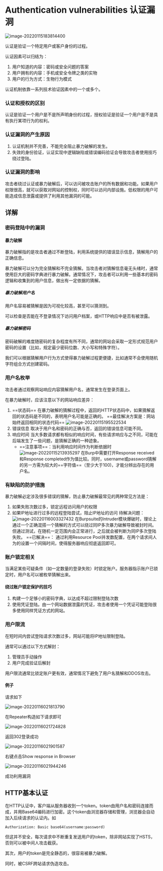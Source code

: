 # Authentication vulnerabilities 认证漏洞

![image-20220115183814400](https://raw.githubusercontent.com/lant34m/pic/main/img/image-20220115183814400.png)

认证是验证一个特定用户或客户身份的过程。

认证因素可以归结为：

1. 用户知道的内容：密码或安全问题的答案
2. 用户拥有的内容：手机或安全令牌之类的实物
3. 用户的行为方式：生物行为模式

认证机制依靠一系列技术验证因素中的一个或多个。

### 认证和授权的区别

认证是验证一个用户是不是所声明身份的过程，授权验证是验证一个用户是不是具有执行某项行为的权利。

### 认证漏洞的产生原因

1. 认证机制并不完善，不能完全阻止暴力破解的发生。
2. 失效的身份验证，认证实现中逻辑缺陷或错误编码验证会导致攻击者使用技巧绕过登陆。

### 认证漏洞的影响

攻击者绕过认证或暴力破解后，可以访问被攻击账户的所有数据和功能。如果用户权限很高，就可以获取对网站的控制权，同时可以访问内部设施。低权限的用户可能造成信息泄露或提供了利用其他漏洞的可能。

## 详解

### 密码登陆中的漏洞

#### 暴力破解

暴力破解指的是攻击者通过不断登陆，利用系统提供的错误显示信息，猜解用户的正确信息。

暴力破解可以分为完全猜解和不完全猜解。当攻击者对猜解信息毫无头绪时，通常使用巨大的密码字典进行暴力破解。通常情况下，攻击者可以利用一些基本的密码逻辑和收集到的用户信息，做出有一定依据的猜解。

##### 暴力破解用户名

用户名容易被猜解是因为可视化较高，甚至可以猜测到。

可以检查是否能在不登录情况下访问用户档案，或HTTP响应中是否有被泄露。

##### 暴力破解密码

密码破解的难度随密码的复杂程度有所不同，通常的网站会采取一定形式规范用户密码的设置（比如，规定最少密码位数、大小写和特殊字符）。

我们可以根据猜解用户行为方式使得暴力破解过程更便捷，比如通常不会使用随机字符组合方式创建密码。

### 用户名枚举

攻击者通过观察网站响应内容猜解用户名，通常发生在登录页面上。

在暴力破解时，应该注意以下的网站响应差异：

1. ==状态码==
   在暴力破解的猜解过程中，返回的HTTP状态码中，如果猜解返回的状态码是不同的，表明用户名可能是正确的。
   ==最佳解决方案是：网站始终返回相同的状态代码==
   ![image-20220115195522534](https://raw.githubusercontent.com/lant34m/pic/main/img/image-20220115195522534.png)
2. 错误信息
   取决于用户名和密码的正确与否，返回的错误信息可能不同。
3. 响应时间
   当大多数请求都有相似的响应时间，有些请求响应与之不同，可能在后端发生了一些问题，是猜解正确的一种迹象。
   - ==注意事项==：当利用响应时间作为判断依据时
     ![image-20220115213935297](https://raw.githubusercontent.com/lant34m/pic/main/img/image-20220115213935297.png)
     在Burp中需要打开Response received和Response completed作为值比较。同时，username或password猜解的另一方需为较大的==字符值==（至少大于100)，才能分辨出存在的用户名。

### 有缺陷的防护措施

暴力破解必定涉及很多错误的猜解，防止暴力破解最常见的两种常见方法是：

1. 如果失败次数过多，锁定远程访问用户的权限
2. 如果IP地址进行过多的远程登陆尝试，阻止IP地址的访问
   待解决问题：
   ![image-20220116003327432](https://raw.githubusercontent.com/lant34m/pic/main/img/image-20220116003327432.png)
   在Burpsuite的Intruder模块爆破时，理论上通过一个正确混搭一个猜解的方式可以绕过同IP多次暴力破解导致被封时间。但通过测试，在随机一定范围内会正常进行，之后就会被判断为同IP多次登陆失败。
   ==已解决==：
   通过利用Resource Pool并发数配置，在两个请求间人为的设置一个间隔时间，使得服务器响应彻底返回即可。

### 账户锁定相关

当满足某些可疑条件（如一定数量的登录失败）时锁定账户。服务器指示账户已锁定时，用户名可以被枚举猜解出来。

#### 绕过账户锁定保护的技巧

1. 构建一个足够小的密码字典，以达成不超过限制登陆次数
2. 使用凭证登陆。由一个网站数据泄露的凭证，攻击者使用一个凭证可能登陆很多使用同样凭证方式的网站。

### 用户限流

在短时间内尝试登陆请求次数过多，网站可能将IP地址限制登陆。

通常可以通过以下方式解封：

1. 管理员手动操作
2. 用户完成验证后解封

用户限流通常比锁定账户更有效，通常情况下避免了用户名猜解和DDOS攻击。

#### 例子

请求如下

![image-20220116021813790](https://raw.githubusercontent.com/lant34m/pic/main/img/image-20220116021813790.png)

在Repeater构造如下请求即可

![image-20220116021724828](https://raw.githubusercontent.com/lant34m/pic/main/img/image-20220116021724828.png)

返回302登录成功

![image-20220116021901587](https://raw.githubusercontent.com/lant34m/pic/main/img/image-20220116021901587.png)

右键点击Show response in Browser

![image-20220116021944246](https://raw.githubusercontent.com/lant34m/pic/main/img/image-20220116021944246.png)

成功利用漏洞

## HTTP基本认证

在HTTP认证中，客户端从服务器收到一个token。token由用户名和密码连接而成，并用Base64编码进行加密。这个token由浏览器存储和管理，浏览器会自动加入后续请求的认证内。如

```
Authorization: Basic base64(username:password)
```

但这并不安全，每次请求中不断重复发送用户的token，除非网站实现了HSTS，否则可以被中间人攻击截获。

其次，用户的token是完全静态的，很容易被暴力破解。

同时，被CSRF跨站请求伪造攻击。